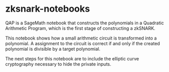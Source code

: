 # zksnark-notebooks

QAP is a SageMath notebook that constructs the polynomials in a Quadratic Arithmetic Program, which is the first stage of constructing a zkSNARK.

This notebook shows how a small arithmetic circuit is transformed into a polynomial. A assignment to the circuit is correct if and only if the created polynomial is divisible by a target polynomial.

The next steps for this notebook are to include the elliptic curve cryptography necessary to hide the private inputs. 
